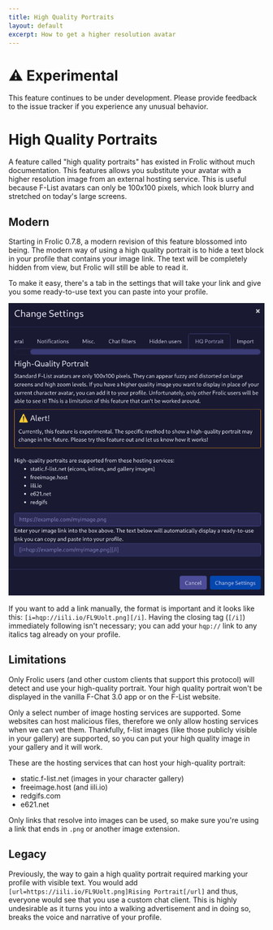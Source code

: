 ```yaml
---
title: High Quality Portraits
layout: default
excerpt: How to get a higher resolution avatar
---
```

# ⚠ Experimental
This feature continues to be under development. Please provide feedback to the issue tracker if you experience any unusual behavior.

# High Quality Portraits
A feature called "high quality portraits" has existed in Frolic without much documentation. This features allows you substitute your avatar with a higher resolution image from an external hosting service. This is useful because F-List avatars can only be 100x100 pixels, which look blurry and stretched on today's large screens.

## Modern
Starting in Frolic 0.7.8, a modern revision of this feature blossomed into being. The modern way of using a high quality portrait is to hide a text block in your profile that contains your image link. The text will be completely hidden from view, but Frolic will still be able to read it.

To make it easy, there's a tab in the settings that will take your link and give you some ready-to-use text you can paste into your profile.

![New Notes and Messages](high-quality-portraits/settings.webp)

If you want to add a link manually, the format is important and it looks like this: `[i=hqp://iili.io/FL9Uolt.png][/i]`. Having the closing tag (`[/i]`) immediately following isn't necessary; you can add your `hqp://` link to any italics tag already on your profile.

## Limitations
Only Frolic users (and other custom clients that support this protocol) will detect and use your high-quality portrait. Your high quality portrait won't be displayed in the vanilla F-Chat 3.0 app or on the F-List website.

Only a select number of image hosting services are supported. Some websites can host malicious files, therefore we only  allow hosting services when we can vet them. Thankfully, f-list images (like those publicly visible in your gallery) are supported, so you can put your high quality image in your gallery and it will work.

These are the hosting services that can host your high-quality portrait:
  * static.f-list.net (images in your character gallery)
  * freeimage.host (and iili.io)
  * redgifs.com
  * e621.net

Only links that resolve into images can be used, so make sure you're using a link that ends in `.png` or another image extension.

## Legacy
Previously, the way to gain a high quality portrait required marking your profile with visible text. You would add `[url=https://iili.io/FL9Uolt.png]Rising Portrait[/url]` and thus, everyone would see that you use a custom chat client. This is highly undesirable as it turns you into a walking advertisement and in doing so, breaks the voice and narrative of your profile.
